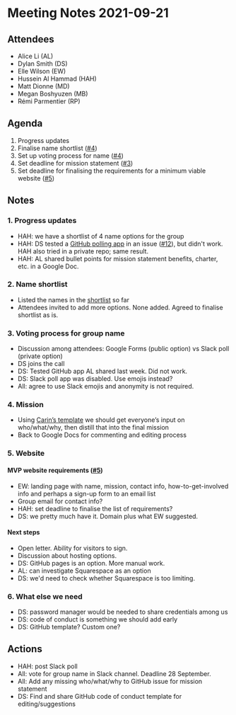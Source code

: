 # Meeting Notes 2021-09-21

## Attendees

- Alice Li (AL)
- Dylan Smith (DS)
- Elle Wilson (EW)
- Hussein Al Hammad (HAH)
- Matt Dionne (MD)
- Megan Boshyuzen (MB)
- Rémi Parmentier (RP)

## Agenda

1. Progress updates
2. Finalise name shortlist ([#4](https://github.com/email-standards/email-standards/issues/4))
3. Set up voting process for name ([#4](https://github.com/email-standards/email-standards/issues/4))
4. Set deadline for mission statement ([#3](https://github.com/email-standards/email-standards/issues/3))
5. Set deadline for finalising the requirements for a minimum viable website ([#5](https://github.com/email-standards/email-standards/issues/5))

## Notes

### 1. Progress updates

- HAH: we have a shortlist of 4 name options for the group
- HAH: DS tested a [GitHub polling app](https://github.com/apps/polls) in an issue ([#12](https://github.com/email-standards/email-standards/issues/12)), but didn't work. HAH also tried in a private repo; same result.
- HAH: AL shared bullet points for mission statement benefits, charter, etc. in a Google Doc.

### 2. Name shortlist

- Listed the names in the [shortlist](https://github.com/email-standards/email-standards/issues/4#issuecomment-922236228) so far
- Attendees invited to add more options. None added. Agreed to finalise shortlist as is.

### 3. Voting process for group name

- Discussion among attendees: Google Forms (public option) vs Slack poll (private option)
- DS joins the call
- DS: Tested GitHub app AL shared last week. Did not work.
- DS: Slack poll app was disabled. Use emojis instead?
- All: agree to use Slack emojis and anonymity is not required.

### 4. Mission

- Using [Carin’s template](https://github.com/email-standards/email-standards/issues/3#issuecomment-914390862) we should get everyone’s input on who/what/why, then distill that into the final mission
- Back to Google Docs for commenting and editing process


### 5. Website

#### MVP website requirements ([#5](https://github.com/email-standards/email-standards/issues/5))

- EW: landing page with name, mission, contact info, how-to-get-involved info and perhaps a sign-up form to an email list
- Group email for contact info?
- HAH: set deadline to finalise the list of requirements?
- DS: we pretty much have it. Domain plus what EW suggested.

#### Next steps

- Open letter. Ability for visitors to sign.
- Discussion about hosting options.
- DS: GitHub pages is an option. More manual work.
- AL: can investigate Squarespace as an option
- DS: we'd need to check whether Squarespace is too limiting.

### 6. What else we need

- DS: password manager would be needed to share credentials among us
- DS: code of conduct is something we should add early
- DS: GitHub template? Custom one?

## Actions

- HAH: post Slack poll
- All: vote for group name in Slack channel. Deadline 28 September.
- All: Add any missing who/what/why to GitHub issue for mission statement
- DS: Find and share GitHub code of conduct template for editing/suggestions